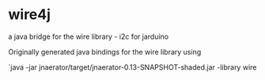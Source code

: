 # wire4j
a java bridge for the wire library - i2c for jarduino

Originally generated java bindings for the wire library using

`java -jar jnaerator/target/jnaerator-0.13-SNAPSHOT-shaded.jar -library wire


